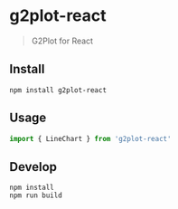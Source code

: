 # g2plot-react

> G2Plot for React

## Install

```
npm install g2plot-react
```

## Usage

```js
import { LineChart } from 'g2plot-react'
```

## Develop

```
npm install
npm run build
```
